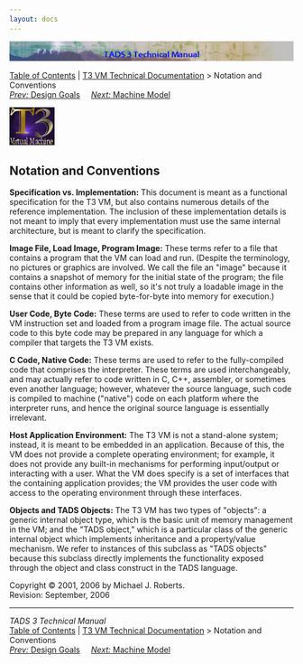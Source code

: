 ```yaml
---
layout: docs
---
```

<div class="topbar">

<img src="../topbar.jpg" data-border="0" />

</div>

<div class="nav">

<a href="../toc.html" class="nav">Table of Contents</a> \|
<a href="../t3spec.html" class="nav">T3 VM Technical Documentation</a> \>
Notation and Conventions  
<span class="navnp"><a href="goals.html" class="nav"><em>Prev:</em> Design Goals</a>
    <a href="model.html" class="nav"><em>Next:</em> Machine Model</a>    
</span>

</div>



![](t3logo.gif)

  
  

## Notation and Conventions

**Specification vs. Implementation:** This document is meant as a
functional specification for the T3 VM, but also contains numerous
details of the reference implementation. The inclusion of these
implementation details is not meant to imply that every implementation
must use the same internal architecture, but is meant to clarify the
specification.

**Image File, Load Image, Program Image:** These terms refer to a file
that contains a program that the VM can load and run. (Despite the
terminology, no pictures or graphics are involved. We call the file an
"image" because it contains a snapshot of memory for the initial state
of the program; the file contains other information as well, so it's not
truly a loadable image in the sense that it could be copied
byte-for-byte into memory for execution.)

**User Code, Byte Code:** These terms are used to refer to code written
in the VM instruction set and loaded from a program image file. The
actual source code to this byte code may be prepared in any language for
which a compiler that targets the T3 VM exists.

**C Code, Native Code:** These terms are used to refer to the
fully-compiled code that comprises the interpreter. These terms are used
interchangeably, and may actually refer to code written in C, C++,
assembler, or sometimes even another language; however, whatever the
source language, such code is compiled to machine ("native") code on
each platform where the interpreter runs, and hence the original source
language is essentially irrelevant.

**Host Application Environment:** The T3 VM is not a stand-alone system;
instead, it is meant to be embedded in an application. Because of this,
the VM does not provide a complete operating environment; for example,
it does not provide any built-in mechanisms for performing input/output
or interacting with a user. What the VM does specify is a set of
interfaces that the containing application provides; the VM provides the
user code with access to the operating environment through these
interfaces.

**Objects and TADS Objects:** The T3 VM has two types of "objects": a
generic internal object type, which is the basic unit of memory
management in the VM; and the "TADS object," which is a particular class
of the generic internal object which implements inheritance and a
property/value mechanism. We refer to instances of this subclass as
"TADS objects" because this subclass directly implements the
functionality exposed through the object and class construct in the TADS
language.

<div class="t3spec_version">

Copyright © 2001, 2006 by Michael J. Roberts.  
Revision: September, 2006



</div>

------------------------------------------------------------------------

<div class="navb">

*TADS 3 Technical Manual*  
<a href="../toc.html" class="nav">Table of Contents</a> \|
<a href="../t3spec.html" class="nav">T3 VM Technical Documentation</a> \>
Notation and Conventions  
<span class="navnp"><a href="goals.html" class="nav"><em>Prev:</em> Design Goals</a>
    <a href="model.html" class="nav"><em>Next:</em> Machine Model</a>    
</span>

</div>
